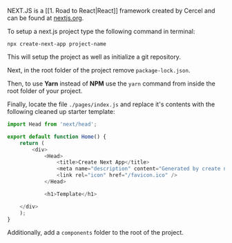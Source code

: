 NEXT.JS is a [[1. Road to React|React]] framework created by Cercel and can be found at [nextjs.org](https://nextjs.org/).

To setup a next.js project type the following command in terminal:

```
npx create-next-app project-name
```

This will setup the project as well as initialize a git repository.

Next, in the root folder of the project remove `package-lock.json`.

Then, to use **Yarn** instead of **NPM** use the `yarn` command from inside the root folder of your project.

Finally, locate the file `./pages/index.js` and replace it's contents with the following cleaned up starter template:

```javascript
import Head from 'next/head';

export default function Home() {
	return (
		<div>
			<Head>
				<title>Create Next App</title>
				<meta name="description" content="Generated by create next app" />
				<link rel="icon" href="/favicon.ico" />
			</Head>

			<h1>Template</h1>

	</div>
	);
}
```

Additionally, add a `components` folder to the root of the project.